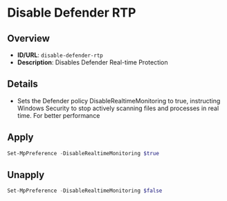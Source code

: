 # Disable Defender RTP

## Overview
- **ID/URL**: `disable-defender-rtp`
- **Description**: Disables Defender Real-time Protection





## Details

- Sets the Defender policy DisableRealtimeMonitoring to true, instructing Windows Security to stop actively scanning files and processes in real time. For better performance





## Apply

```powershell { .no-copy }  
Set-MpPreference -DisableRealtimeMonitoring $true
```

## Unapply

```powershell
Set-MpPreference -DisableRealtimeMonitoring $false
```
